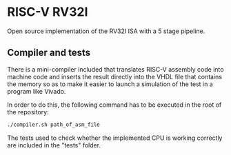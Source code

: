 # RISC-V RV32I

Open source implementation of the RV32I ISA with a 5 stage pipeline.

## Compiler and tests

There is a mini-compiler included that translates RISC-V assembly code into machine code and inserts the result directly into the VHDL file that contains the memory so as to make it easier to launch a simulation of the test in a program like Vivado.

In order to do this, the following command has to be executed in the root of the repository:
```bash
./compiler.sh path_of_asm_file
```

The tests used to check whether the implemented CPU is working correctly are included in the "tests" folder.
